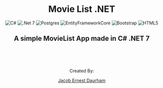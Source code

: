 <div align="center">

# Movie List .NET


![C#](https://img.shields.io/badge/c%23-%23239120.svg?style=for-the-badge&logo=c-sharp&logoColor=white)
![.Net 7](https://img.shields.io/badge/ASP.NET-5C2D91?style=for-the-badge&logo=.net&logoColor=white)
![Postgres](https://img.shields.io/badge/postgres-%23316192.svg?style=for-the-badge&logo=postgresql&logoColor=white)
![EntityFrameworkCore](https://img.shields.io/badge/Entity_Framework_Core-%232052B2.svg?style=for-the-badge&logo=microsoft&logoColor=white)
![Bootstrap](https://img.shields.io/badge/bootstrap-%23563D7C.svg?style=for-the-badge&logo=bootstrap&logoColor=white)
![HTML5](https://img.shields.io/badge/html5-%23E34F26.svg?style=for-the-badge&logo=html5&logoColor=white)

A simple MovieList App made in C# .NET 7
---

<br>
<br>
<br>

Created By:

[Jacob Ernest Daurham](https://daurham.com)

</div>